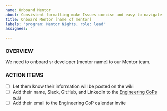 ```yaml
---
name: Onboard Mentor
about: Consistent formatting make Issues concise and easy to navigate
title: Onboard Mentor [name of mentor]
labels: 'program: Mentor Nights, role: lead'
assignees: ''

---
```


### OVERVIEW
We need to onboard sr developer [mentor name] to our Mentor team.

### ACTION ITEMS
- [ ] Let them know their information will be posted on the wiki
- [ ] Add their name, Slack, GitHub, and LinkedIn to the [Engineering CoPs wiki](https://github.com/hackforla/engineering/wiki/Community#engineering-cop-mentors)
- [ ] Add their email to the Engineering CoP calendar invite
